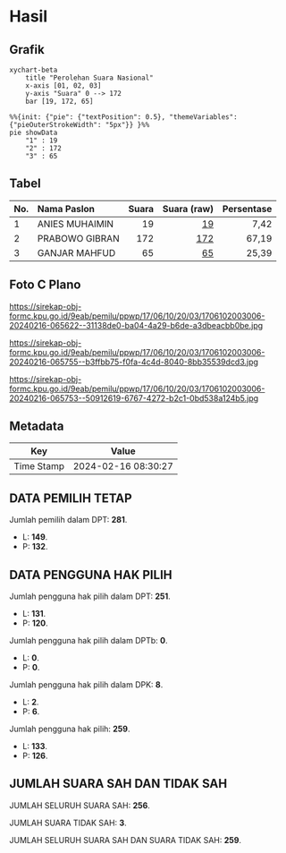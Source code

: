 # Hasil

## Grafik

```mermaid
xychart-beta
    title "Perolehan Suara Nasional"
    x-axis [01, 02, 03]
    y-axis "Suara" 0 --> 172
    bar [19, 172, 65]
```

```mermaid
%%{init: {"pie": {"textPosition": 0.5}, "themeVariables": {"pieOuterStrokeWidth": "5px"}} }%%
pie showData
    "1" : 19
    "2" : 172
    "3" : 65
```

## Tabel

| No. | Nama Paslon    | Suara | Suara (raw) | Persentase |
|:--- |:-------------- | -----:| -----------:| ----------:|
| 1   | ANIES MUHAIMIN | 19    | [19][p-1]   | 7,42       |
| 2   | PRABOWO GIBRAN | 172   | [172][p-2]  | 67,19      |
| 3   | GANJAR MAHFUD  | 65    | [65][p-3]   | 25,39      |


[p-1]: https://github.com/gigit-pemilu/pemilu-2024/blob/main/pilpres/hitung-suara/sub/17-bengkulu/sub/06-muko-muko/sub/10-penarik/sub/2003-bumi-mulya/sub/006-tps/sub/paslon-1.txt
[p-2]: https://github.com/gigit-pemilu/pemilu-2024/blob/main/pilpres/hitung-suara/sub/17-bengkulu/sub/06-muko-muko/sub/10-penarik/sub/2003-bumi-mulya/sub/006-tps/sub/paslon-2.txt
[p-3]: https://github.com/gigit-pemilu/pemilu-2024/blob/main/pilpres/hitung-suara/sub/17-bengkulu/sub/06-muko-muko/sub/10-penarik/sub/2003-bumi-mulya/sub/006-tps/sub/paslon-3.txt

## Foto C Plano

https://sirekap-obj-formc.kpu.go.id/9eab/pemilu/ppwp/17/06/10/20/03/1706102003006-20240216-065622--31138de0-ba04-4a29-b6de-a3dbeacbb0be.jpg

https://sirekap-obj-formc.kpu.go.id/9eab/pemilu/ppwp/17/06/10/20/03/1706102003006-20240216-065755--b3ffbb75-f0fa-4c4d-8040-8bb35539dcd3.jpg

https://sirekap-obj-formc.kpu.go.id/9eab/pemilu/ppwp/17/06/10/20/03/1706102003006-20240216-065753--50912619-6767-4272-b2c1-0bd538a124b5.jpg


## Metadata

| Key        | Value               |
| ---------- | ------------------- |
| Time Stamp | 2024-02-16 08:30:27 |


## DATA PEMILIH TETAP

Jumlah pemilih dalam DPT: **281**.
 * L: **149**.
 * P: **132**.

## DATA PENGGUNA HAK PILIH

Jumlah pengguna hak pilih dalam DPT: **251**.
 * L: **131**.
 * P: **120**.

Jumlah pengguna hak pilih dalam DPTb: **0**.
 * L: **0**.
 * P: **0**.

Jumlah pengguna hak pilih dalam DPK: **8**.
 * L: **2**.
 * P: **6**.

Jumlah pengguna hak pilih: **259**.
 * L: **133**.
 * P: **126**.

## JUMLAH SUARA SAH DAN TIDAK SAH

JUMLAH SELURUH SUARA SAH: **256**.

JUMLAH SUARA TIDAK SAH: **3**.

JUMLAH SELURUH SUARA SAH DAN SUARA TIDAK SAH: **259**.


